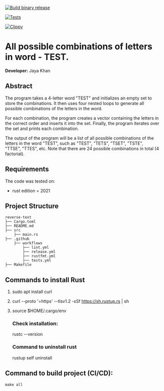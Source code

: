 [![Build binary release](https://github.com/nogibjj/week6-rust-jk499/actions/workflows/release.yml/badge.svg)](https://github.com/nogibjj/week6-rust-jk499/actions/workflows/release.yml)

[![Tests](https://github.com/nogibjj/week6-rust-jk499/actions/workflows/tests.yml/badge.svg)](https://github.com/nogibjj/week6-rust-jk499/actions/workflows/tests.yml)

[![Clippy](https://github.com/nogibjj/week6-rust-jk499/actions/workflows/lint.yml/badge.svg)](https://github.com/nogibjj/week6-rust-jk499/actions/workflows/lint.yml)


# All possible combinations of letters in word - TEST.

**Developer:** Jaya Khan 

## Abstract
The program takes a 4-letter word "TEST" and initializes an empty set to store the combinations. It then uses four nested loops to generate all possible combinations of the letters in the word.

For each combination, the program creates a vector containing the letters in the correct order and inserts it into the set. Finally, the program iterates over the set and prints each combination.

The output of the program will be a list of all possible combinations of the letters in the word "TEST", such as "TEST", "TETS", "TSET", "TSTE", "TTSE", "TTES", etc. Note that there are 24 possible combinations in total (4 factorial).

## Requirements
The code was tested on:
- rust edition = 2021


## Project Structure
                                                                               
    reverse-text
    ├── Cargo.toml
    ├── README.md   
    ├── src
        ├── main.rs
    ├── .github
        ├── workflows
            ├── lint.yml
            ├── release.yml
            ├── rustfmt.yml
            ├── tests.yml
    ├── Makefile


## Commands to install Rust
1. sudo apt install curl
2. curl --proto '=https' --tlsv1.2 -sSf https://sh.rustup.rs | sh
3. source $HOME/.cargo/env

    ### Check installation:
    rustc --version

    ### Command to uninstall rust
    rustup self uninstall

## Command to build project (CI/CD): 
`make all`